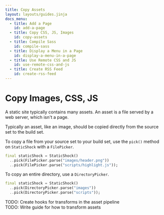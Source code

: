 ```yaml
---
title: Copy Assets
layout: layouts/guides.jinja
docs_menu:
  - title: Add a Page
    id: add-a-page
  - title: Copy CSS, JS, Images
    id: copy-assets
  - title: Compile Sass
    id: compile-sass
  - title: Display a Menu in a Page
    id: display-a-menu-in-a-page
  - title: Use Remote CSS and JS
    id: use-remote-css-and-js
  - title: Create RSS Feed
    id: create-rss-feed
---
```

# Copy Images, CSS, JS
A static site typically contains many assets. An asset is a file served by a web server, which isn't a page.

Typically an asset, like an image, should be copied directly from the source set to the build set.

To copy a file from your source set to your build set, use the `pick()` method on `StaticShock` with a `FilePicker`.

```dart
final staticShock = StaticShock()
  ..pick(FilePicker.parse("images/header.png"))
  ..pick(FilePicker.parse("scripts/highlight.js"));
```

To copy an entire directory, use a `DirectoryPicker`.

```dart
final staticShock = StaticShock()
  ..pick(DirectoryPicker.parse("images"))
  ..pick(DirectoryPicker.parse("scripts"));
```

<div class="alert alert-danger" role="alert">
  TODO: Create hooks for transforms in the asset pipeline
</div>
<div class="alert alert-danger" role="alert">
  TODO: Write guide for how to transform assets
</div>